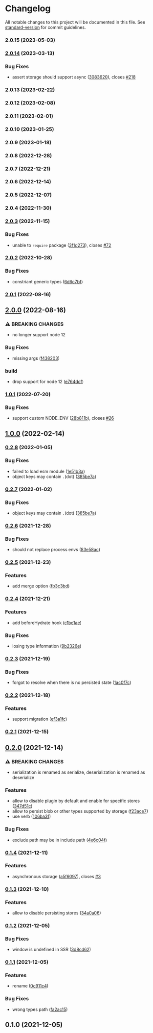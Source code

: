# Changelog

All notable changes to this project will be documented in this file. See [standard-version](https://github.com/conventional-changelog/standard-version) for commit guidelines.

### 2.0.15 (2023-05-03)

### [2.0.14](https://github.com/iendeavor/pinia-plugin-persistedstate-2/compare/v2.0.3...v2.0.14) (2023-03-13)


### Bug Fixes

* assert storage should support async ([3083620](https://github.com/iendeavor/pinia-plugin-persistedstate-2/commit/3083620f4f49b4c512d22eea322ad59831257061)), closes [#218](https://github.com/iendeavor/pinia-plugin-persistedstate-2/issues/218)

### 2.0.13 (2023-02-22)

### 2.0.12 (2023-02-08)

### 2.0.11 (2023-02-01)

### 2.0.10 (2023-01-25)

### 2.0.9 (2023-01-18)

### 2.0.8 (2022-12-28)

### 2.0.7 (2022-12-21)

### 2.0.6 (2022-12-14)

### 2.0.5 (2022-12-07)

### 2.0.4 (2022-11-30)

### [2.0.3](https://github.com/iendeavor/pinia-plugin-persistedstate-2/compare/v2.0.2...v2.0.3) (2022-11-15)


### Bug Fixes

* unable to `require` package ([3f1d273](https://github.com/iendeavor/pinia-plugin-persistedstate-2/commit/3f1d2738338a651b53e5cc14ee0f35e01a7912bd)), closes [#72](https://github.com/iendeavor/pinia-plugin-persistedstate-2/issues/72)

### [2.0.2](https://github.com/iendeavor/pinia-plugin-persistedstate-2/compare/v2.0.1...v2.0.2) (2022-10-28)


### Bug Fixes

* constriant generic types ([6d6c7bf](https://github.com/iendeavor/pinia-plugin-persistedstate-2/commit/6d6c7bf5ea624c64c37938589890ed14e6c781ac))

### [2.0.1](https://github.com/iendeavor/pinia-plugin-persistedstate-2/compare/v2.0.0...v2.0.1) (2022-08-16)

## [2.0.0](https://github.com/iendeavor/pinia-plugin-persistedstate-2/compare/v1.0.1...v2.0.0) (2022-08-16)


### ⚠ BREAKING CHANGES

* no longer support node 12

### Bug Fixes

* missing args ([f438203](https://github.com/iendeavor/pinia-plugin-persistedstate-2/commit/f438203251539936bc1fa6243b37adc917e0735d))


### build

* drop support for node 12 ([e764dcf](https://github.com/iendeavor/pinia-plugin-persistedstate-2/commit/e764dcf9aa514b4968af24d1a8efda1bb7626fa5))

### [1.0.1](https://github.com/iendeavor/pinia-plugin-persistedstate-2/compare/v1.0.0...v1.0.1) (2022-07-20)


### Bug Fixes

* support custom NODE_ENV ([28b811b](https://github.com/iendeavor/pinia-plugin-persistedstate-2/commit/28b811b75c51d071db8b4450b3c3557fc0c028f3)), closes [#26](https://github.com/iendeavor/pinia-plugin-persistedstate-2/issues/26)

## [1.0.0](https://github.com/iendeavor/pinia-plugin-persistedstate-2/compare/v0.2.8...v1.0.0) (2022-02-14)

### [0.2.8](https://github.com/iendeavor/pinia-plugin-persistedstate-2/compare/v0.2.6...v0.2.8) (2022-01-05)


### Bug Fixes

* failed to load esm module ([1e51b3a](https://github.com/iendeavor/pinia-plugin-persistedstate-2/commit/1e51b3a7f0c4e1a643a16f691e2a9c2740baa00b))
* object keys may contain `.`(dot) ([385be7a](https://github.com/iendeavor/pinia-plugin-persistedstate-2/commit/385be7a24596130fee960ad58bb1b71e57772cfd))

### [0.2.7](https://github.com/iendeavor/pinia-plugin-persistedstate-2/compare/v0.2.6...v0.2.7) (2022-01-02)


### Bug Fixes

* object keys may contain `.`(dot) ([385be7a](https://github.com/iendeavor/pinia-plugin-persistedstate-2/commit/385be7a24596130fee960ad58bb1b71e57772cfd))

### [0.2.6](https://github.com/iendeavor/pinia-plugin-persistedstate-2/compare/v0.2.5...v0.2.6) (2021-12-28)


### Bug Fixes

* should not replace process envs ([83e58ac](https://github.com/iendeavor/pinia-plugin-persistedstate-2/commit/83e58ace8159486ed3f46c4318e0bb1f557aca31))

### [0.2.5](https://github.com/iendeavor/pinia-plugin-persistedstate-2/compare/v0.2.4...v0.2.5) (2021-12-23)


### Features

* add merge option ([fb3c3bd](https://github.com/iendeavor/pinia-plugin-persistedstate-2/commit/fb3c3bde3da868e82e52f726cebb3121f39cc723))

### [0.2.4](https://github.com/iendeavor/pinia-plugin-persistedstate-2/compare/v0.2.3...v0.2.4) (2021-12-21)


### Features

* add beforeHydrate hook ([c1bc1ae](https://github.com/iendeavor/pinia-plugin-persistedstate-2/commit/c1bc1ae3118d6c5040a608bb35853807e3fbd7ad))


### Bug Fixes

* losing type information ([9b2326e](https://github.com/iendeavor/pinia-plugin-persistedstate-2/commit/9b2326ec25ef6a5c774baedb42d44b7d7d651bbb))

### [0.2.3](https://github.com/iendeavor/pinia-plugin-persistedstate-2/compare/v0.2.2...v0.2.3) (2021-12-19)


### Bug Fixes

* forgot to resolve when there is no persisted state ([1ac0f7c](https://github.com/iendeavor/pinia-plugin-persistedstate-2/commit/1ac0f7c55cc25fea6c03b07dcbb68f778c95f0bc))

### [0.2.2](https://github.com/iendeavor/pinia-plugin-persistedstate-2/compare/v0.2.1...v0.2.2) (2021-12-18)


### Features

* support migration ([ef3a1fc](https://github.com/iendeavor/pinia-plugin-persistedstate-2/commit/ef3a1fc77f9ca42a1a983c309f9bf95e02f96506))

### [0.2.1](https://github.com/iendeavor/pinia-plugin-persistedstate-2/compare/v0.2.0...v0.2.1) (2021-12-15)

## [0.2.0](https://github.com/iendeavor/pinia-plugin-persistedstate-2/compare/v0.1.4...v0.2.0) (2021-12-14)


### ⚠ BREAKING CHANGES

* serialization is renamed as serialize, deserialization is renamed as deserialize

### Features

* allow to disable plugin by default and enable for specific stores ([347d51c](https://github.com/iendeavor/pinia-plugin-persistedstate-2/commit/347d51c6c37d50ad2afd9a0e0f9c24dbcf58ef32))
* allow to persist blob or other types supported by storage ([f23ace7](https://github.com/iendeavor/pinia-plugin-persistedstate-2/commit/f23ace787f48d90e83f8c845aebe0e4022c25ce8))
* use verb ([106ba31](https://github.com/iendeavor/pinia-plugin-persistedstate-2/commit/106ba31e01ece9a80484d6f50d6049eedf18436c))


### Bug Fixes

* exclude path may be in include path ([4e6c04f](https://github.com/iendeavor/pinia-plugin-persistedstate-2/commit/4e6c04f713a5ce08c11d6da5c2560f706d5a716b))

### [0.1.4](https://github.com/iendeavor/pinia-plugin-persistedstate-2/compare/v0.1.3...v0.1.4) (2021-12-11)


### Features

* asynchronous storage ([a5f6097](https://github.com/iendeavor/pinia-plugin-persistedstate-2/commit/a5f6097bb067a4f74ecded52265bbe38f5a74a4d)), closes [#3](https://github.com/iendeavor/pinia-plugin-persistedstate-2/issues/3)

### [0.1.3](https://github.com/iendeavor/pinia-plugin-persistedstate-2/compare/v0.1.2...v0.1.3) (2021-12-10)


### Features

* allow to disable persisting stores ([34a0a06](https://github.com/iendeavor/pinia-plugin-persistedstate-2/commit/34a0a06dfc41c3eeced675ba8f495d07d422c824))

### [0.1.2](https://github.com/iendeavor/pinia-plugin-persistedstate-2/compare/v0.1.1...v0.1.2) (2021-12-05)


### Bug Fixes

* window is undefined in SSR ([3d8cd62](https://github.com/iendeavor/pinia-plugin-persistedstate-2/commit/3d8cd6293bc504ae3aa853a91a57767c26f289dc))

### [0.1.1](https://github.com/iendeavor/pinia-plugin-persistedstate-2/compare/v0.1.0...v0.1.1) (2021-12-05)


### Features

* rename ([0c911c4](https://github.com/iendeavor/pinia-plugin-persistedstate-2/commit/0c911c40a5faa64a0a9110c9dda73f413b8b6b69))


### Bug Fixes

* wrong types path ([fa2ac15](https://github.com/iendeavor/pinia-plugin-persistedstate-2/commit/fa2ac1555195c1fe430f1182ed8ca94e87bd64ae))

## 0.1.0 (2021-12-05)
